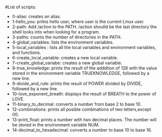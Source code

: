 #List of scripts:
- 0-alias: creates an alias.
- 1-hello_you: pritns hello user, where user is the current Linux user.
- 2-path: Add /action to the PATH. /action shoulld be the last directory the shell looks into when looking for a program.
- 3-paths: counts the number of directories in the PATH.
- 4-global_variables: lists the environment variables.
- 5-local_variables : lists all the local variables and environment variables, and functions.
- 6-create_local_variable: creates a new local variable.
- 7-create_global_variabe: creates a new global variable.
- 8-true_knowledge: prints the result of the adddtion of 128 with the value stored in the environment variable TRUEKNOWLEDGE, followed by a new line.
- 9-divide_and_rule: prints the result of POWER divided by DIVIDE, followed by a new line.
- 10-love_exponent_breath: displays the result of BREATH to the power of LOVE.
- 11-binary_to_decimal: converts a number from base 2 to base 10.
- 12-combinations: prints all posible combinations of two letters,except 00.
- 13-print_float: prints a number with two decimal places. The number will be stored in the environment variable NUM.
- 14-decimal_to_hexadecimal: converts a number to base 10 to base 16.
